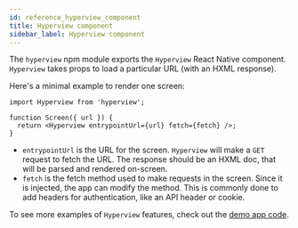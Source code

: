```yaml
---
id: reference_hyperview_component
title: Hyperview component
sidebar_label: Hyperview component
---
```


The `hyperview` npm module exports the `Hyperview` React Native component. `Hyperview` takes props to load a particular URL (with an HXML response).

Here's a minimal example to render one screen:

```es6
import Hyperview from 'hyperview';

function Screen({ url }) {
  return <Hyperview entrypointUrl={url} fetch={fetch} />;
}
```

- `entrypointUrl` is the URL for the screen. `Hyperview` will make a `GET` request to fetch the URL. The response should be an HXML doc, that will be parsed and rendered on-screen.
- `fetch` is the fetch method used to make requests in the screen. Since it is injected, the app can modify the method. This is commonly done to add headers for authentication, like an API header or cookie.

To see more examples of `Hyperview` features, check out the [demo app code](https://github.com/Instawork/hyperview/blob/master/demo/screens/HyperviewScreen.js#L70).
